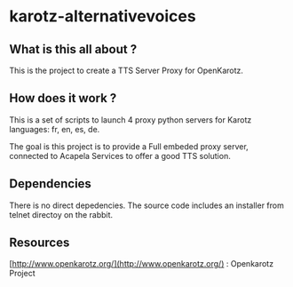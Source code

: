 # karotz-alternativevoices

## What is this all about ?

This is the project to create a TTS Server Proxy for OpenKarotz.

## How does it work ?

This is a set of scripts to launch 4 proxy python servers for Karotz languages: fr, en, es, de. 

The goal is this project is to provide a Full embeded proxy server, connected to Acapela Services to offer a good TTS solution.

## Dependencies

There is no direct depedencies. The source code includes an installer from telnet directoy on the rabbit.


## Resources

[http://www.openkarotz.org/](http://www.openkarotz.org/) : Openkarotz Project
